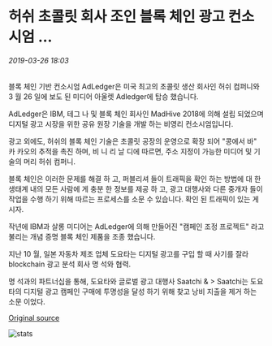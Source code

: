 # 허쉬 초콜릿 회사 조인 블록 체인 광고 컨소시엄 ...

###### 2019-03-26 18:03

블록 체인 기반 컨소시엄 AdLedger은 미국 최고의 초콜릿 생산 회사인 허쉬 컴퍼니와 3 월 26 일에 보도 된 미디어 아울렛 Adledger에 탑승 했습니다.

AdLedger은 IBM, 테그 나 및 블록 체인 회사인 MadHive 2018에 의해 설립 되었으며 디지털 광고 시장을 위한 공유 원장 기술을 개발 하는 비영리 컨소시엄입니다.

광고 외에도, 허쉬의 블록 체인 기술은 초콜릿 공장의 운영으로 확장 되어 "콩에서 바" 카 카오의 추적을 촉진 하며, 비 니 리 날 디에 따르면, 주소 지정이 가능한 미디어 및 기술의 머리 허쉬 컴퍼니.

블록 체인은 이러한 문제를 해결 하 고, 퍼블리셔 들이 트래픽을 확인 하는 방법에 대 한 생태계 내의 모든 사람에 게 충분 한 정보를 제공 하 고, 광고 대행사와 다른 중개자 들이 작업을 수행 하기 위해 따르는 프로세스를 소문 수 있습니다. 확인 된 트래픽이 있는 게시자.

작년에 IBM과 살롱 미디어는 AdLedger에 의해 만들어진 "캠페인 조정 프로젝트" 라고 불리는 개념 증명 블록 체인 제품을 조종 했습니다.

지난 10 월, 일본 자동차 제조 업체 도요타는 디지털 광고를 구입 할 때 사기를 잘라 blockchain 광고 분석 회사 명 석와 협력.

명 석과의 파트너십을 통해, 도요타와 글로벌 광고 대행사 Saatchi & &gt; Saatchi는 도요타의 디지털 광고 캠페인 구매에 투명성을 달성 하기 위해 찾고 낭비 지출을 제거 하는 소문 이었다.

[Original source](https://cointelegraph.com/news/hershey-chocolate-company-joins-blockchain-advertising-consortium)

![stats](https://c.statcounter.com/11760860/0/a89fa40b/1/ "stats")